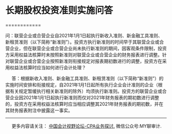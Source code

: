 ﻿# 长期股权投资准则实施问答
============

问：联营企业或合营企业自2021年1月1日起执行新收入准则、新金融工具准则、新租赁准则（以下简称“新准则”）。投资方执行新准则的时间早于其联营企业或合营企业，但在联营企业或合营企业尚未执行新准则的期间，因客观条件限制，投资方采用权益法核算时未按照新准则对联营企业或合营企业的财务报表进行调整。针对联营企业或合营企业按照新准则衔接规定对报表期初数进行的调整，投资方在采用权益法核算时应当如何进行会计处理？

     答：根据新收入准则、新金融工具准则、新租赁准则（以下简称“新准则”）的实施时间安排和衔接规定，自2021年1月1日起所有执行企业会计准则的企业（根据有关规定暂缓执行相关新准则的除外）均须执行新准则。投资方的联营企业或合营企业因2021年1月1日起执行新准则而仅对2021年财务报表的期初数进行调整的，投资方在采用权益法核算时应当相应调整其2021年财务报表的期初数，并在其财务报表附注中披露这一事实。

* * *

     更多内容请关注： [中国会计视野论坛-CPA业务探讨.](https://bbs.esnai.com/thread-5354530-1-3.html) 微信公众号:MY聊审计.